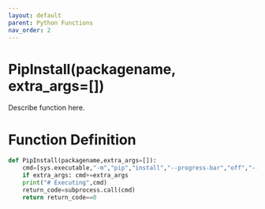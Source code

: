 ```yaml
---
layout: default
parent: Python Functions
nav_order: 2
---
```


# PipInstall(packagename, extra_args=[])

Describe function here.

# Function Definition

```python
def PipInstall(packagename,extra_args=[]):
	cmd=[sys.executable,"-m","pip","install","--progress-bar","off","--user",packagename]
	if extra_args: cmd+=extra_args
	print("# Executing",cmd)
	return_code=subprocess.call(cmd)
	return return_code==0
```